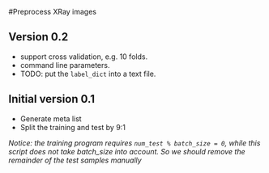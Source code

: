 #Preprocess XRay images

## Version 0.2
* support cross validation, e.g. 10 folds.
* command line parameters.
* TODO: put the `label_dict` into a text file.

## Initial version 0.1
* Generate meta list
* Split the training and test by 9:1

*Notice: the training program requires `num_test % batch_size = 0`, while this script does not take batch_size into account.
 So we should remove the remainder of the test samples manually*
